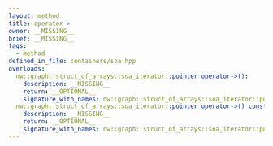 ```yaml
---
layout: method
title: operator->
owner: __MISSING__
brief: __MISSING__
tags:
  - method
defined_in_file: containers/soa.hpp
overloads:
  nw::graph::struct_of_arrays::soa_iterator::pointer operator->():
    description: __MISSING__
    return: __OPTIONAL__
    signature_with_names: nw::graph::struct_of_arrays::soa_iterator::pointer operator->()
  nw::graph::struct_of_arrays::soa_iterator::pointer operator->() const:
    description: __MISSING__
    return: __OPTIONAL__
    signature_with_names: nw::graph::struct_of_arrays::soa_iterator::pointer operator->() const
---
```

